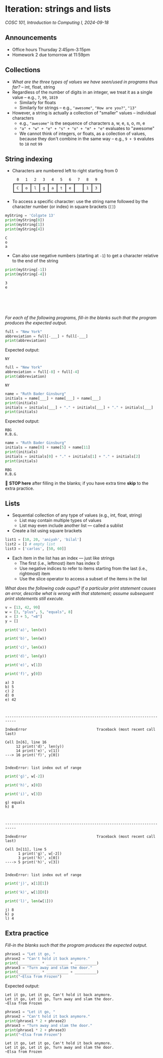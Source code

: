 # Iteration: strings and lists
_COSC 101, Introduction to Computing I, 2024-09-18_

## Announcements
* Office hours Thursday 2:45pm-3:15pm
* Homework 2 due tomorrow at 11:59pm

## Collections

* _What are the three types of values we have seen/used in programs thus far?_ – int, float, string
* Regardless of the number of digits in an integer, we treat it as a single value – e.g., `7`, `99`, `1819`
    * Similarly for floats
    * Similarly for strings – e.g., `"awesome"`, `"How are you?"`, `"13"`
* However, a string is actually a collection of "smaller" values – individual characters
    * e.g., `"awesome"` is the sequence of characters a, w, e, s, o, m, e
    * `"a" + "w" + "e" + "s" + "o" + "m" + "e"` evaluates to "awesome"
    * We cannot think of integers, or floats, as a collection of values, because they don't combine in the same way – e.g., `9 + 9` evalutes to `18` not `99`

## String indexing

* Characters are numbered left to right starting from 0
    ```
      0   1   2   3   4   5   6   7   8   9
    ┏━━━┳━━━┳━━━┳━━━┳━━━┳━━━┳━━━┳━━━┳━━━┳━━━┓
    ┃ C ┃ o ┃ l ┃ g ┃ a ┃ t ┃ e ┃   ┃ 1 ┃ 3 ┃
    ┗━━━┻━━━┻━━━┻━━━┻━━━┻━━━┻━━━┻━━━┻━━━┻━━━┛
    ```
* To access a specific character: use the string name followed by the character number (or index) in square brackets (`[]`)


```python
myString = 'Colgate 13'
print(myString[0])
print(myString[1])
print(myString[4])
```

    C
    o
    a


* Can also use negative numbers (starting at `-1`) to get a character relative to the end of the string


```python
print(myString[-1])
print(myString[-4])
```

    3
    e


```





```

_For each of the following programs, fill-in the blanks such that the program produces the expected output._


```python
full = "New York"
abbreviation = full[-___] + full[-___]
print(abbreviation)
```

Expected output:
```
NY
```


```python
full = "New York"
abbreviation = full[-8] + full[-4]
print(abbreviation)
```

    NY



```python
name = "Ruth Bader Ginsburg"
initials = name[___] + name[___] + name[___]
print(initials)
initials = initials[___] + "." + initials[___] + "." + initials[___]
print(initials)
```

Expected output:
```
RBG
R.B.G.
```


```python
name = "Ruth Bader Ginsburg"
initials = name[0] + name[5] + name[11]
print(initials)
initials = initials[0] + "." + initials[1] + "." + initials[2]
print(initials)
```

    RBG
    R.B.G


🛑 **STOP here** after filling in the blanks; if you have extra time **skip** to the extra practice.

## Lists

* Sequential collection of any type of values (e.g., int, float, string)
    * List may contain multiple types of values
    * List may even include another list — called a sublist
* Create a list using square brackets


```python
list1 = [10, 20, 'aniyah', 'bilal']
list2 = [] # empty list
list3 = ['carlos', [50, 60]]
```

* Each item in the list has an index — just like strings
    * The first (i.e., leftmost) item has index 0
    * Use negative indices to refer to items starting from the last (i.e., rightmost) item
    * Use the slice operator to access a subset of the items in the list

<div style="page-break-after:always;"></div>

_What does the following code ouput? If a particular print statement causes an error, describe what is wrong with that statement; assume subsequent print statements still execute._


```python
v = [13, 42, 99]
w = [3, "plus", 5, "equals", 8]
x = [3 + 5, "=8"]
y = []

print('a)', len(v))

print('b)', len(w))

print('c)', len(x))

print('d)', len(y))

print('e)', v[1])

print('f)', y[0])
```

    a) 3
    b) 5
    c) 2
    d) 0
    e) 42



    ---------------------------------------------------------------------------

    IndexError                                Traceback (most recent call last)

    Cell In[6], line 16
         12 print('d)', len(y))
         14 print('e)', v[1])
    ---> 16 print('f)', y[0])


    IndexError: list index out of range



```python
print('g)', w[-2])

print('h)', x[0])

print('i)', v[3])
```

    g) equals
    h) 8



    ---------------------------------------------------------------------------

    IndexError                                Traceback (most recent call last)

    Cell In[11], line 5
          1 print('g)', w[-2])
          3 print('h)', x[0])
    ----> 5 print('h)', v[3])


    IndexError: list index out of range



```python
print('j)', x[1][1])

print('k)', w[1][0])

print('l)', len(w[1]))
```

    j) 8
    k) p
    l) 4


## Extra practice

_Fill-in the blanks such that the program produces the expected output._


```python
phrase1 = "Let it go, "
phrase2 = "Can't hold it back anymore."
print(__________ * __________ + __________)
phrase3 = "Turn away and slam the door."
print(__________ * __________ + __________)
print("~Elsa from Frozen")
```

Expected output:
```
Let it go, Let it go, Can't hold it back anymore.
Let it go, Let it go, Turn away and slam the door.
~Elsa from Frozen
```


```python
phrase1 = "Let it go, "
phrase2 = "Can't hold it back anymore."
print(phrase1 * 2 + phrase2)
phrase3 = "Turn away and slam the door."
print(phrase1 * 2 + phrase3)
print("~Elsa from Frozen")
```

    Let it go, Let it go, Can't hold it back anymore.
    Let it go, Let it go, Turn away and slam the door.
    ~Elsa from Frozen

